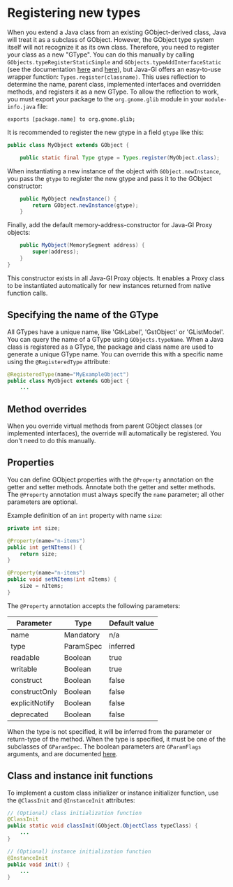 # Registering new types

When you extend a Java class from an existing GObject-derived class, Java will treat it as a subclass of GObject. However, the GObject type system itself will not recognize it as its own class. Therefore, you need to register your class as a new "GType". You can do this manually by calling `GObjects.typeRegisterStaticSimple` and `GObjects.typeAddInterfaceStatic` (see the documentation [here](https://docs.gtk.org/gobject/func.type_register_static_simple.html) and [here](https://docs.gtk.org/gobject/func.type_add_interface_static.html)), but Java-GI offers an easy-to-use wrapper function: `Types.register(classname)`. This uses reflection to determine the name, parent class, implemented interfaces and overridden methods, and registers it as a new GType. To allow the reflection to work, you must export your package to the `org.gnome.glib` module in your `module-info.java` file:

```
exports [package.name] to org.gnome.glib;
```

It is recommended to register the new gtype in a field `gtype` like this:

```java
public class MyObject extends GObject {

    public static final Type gtype = Types.register(MyObject.class);
```

When instantiating a new instance of the object with `GObject.newInstance`, you pass the `gtype` to register the new gtype and pass it to the GObject constructor:

```java
    public MyObject newInstance() {
        return GObject.newInstance(gtype);
    }
```

Finally, add the default memory-address-constructor for Java-GI Proxy objects:

```java
    public MyObject(MemorySegment address) {
        super(address);
    }
}
```

This constructor exists in all Java-GI Proxy objects. It enables a Proxy class to be instantiated automatically for new instances returned from native function calls.

## Specifying the name of the GType

All GTypes have a unique name, like 'GtkLabel', 'GstObject' or 'GListModel'. You can query the name of a GType using `GObjects.typeName`. When a Java class is registered as a GType, the package and class name are used to generate a unique GType name. You can override this with a specific name using the `@RegisteredType` attribute:

```java
@RegisteredType(name="MyExampleObject")
public class MyObject extends GObject {
    ...
```

## Method overrides

When you override virtual methods from parent GObject classes (or implemented interfaces), the override will automatically be registered. You don't need to do this manually.

## Properties

You can define GObject properties with the `@Property` annotation on the getter and setter methods. Annotate both the getter and setter methods. The `@Property` annotation must always specify the `name` parameter; all other parameters are optional.

Example definition of an `int` property with name `size`:

```java
private int size;

@Property(name="n-items")
public int getNItems() {
    return size;
}

@Property(name="n-items")
public void setNItems(int nItems) {
    size = nItems;
}
```

The `@Property` annotation accepts the following parameters:

| Parameter      | Type      | Default value |
|----------------|-----------|---------------|
| name           | Mandatory | n/a           |
| type           | ParamSpec | inferred      |
| readable       | Boolean   | true          |
| writable       | Boolean   | true          |
| construct      | Boolean   | false         |
| constructOnly  | Boolean   | false         |
| explicitNotify | Boolean   | false         |
| deprecated     | Boolean   | false         |

When the type is not specified, it will be inferred from the parameter or return-type of the method. When the type is specified, it must be one of the subclasses of `GParamSpec`. The boolean parameters are `GParamFlags` arguments, and are documented [here](https://docs.gtk.org/gobject/flags.ParamFlags.html).

## Class and instance init functions

To implement a custom class initializer or instance initializer function, use the `@ClassInit` and `@InstanceInit` attributes:

```java
// (Optional) class initialization function    
@ClassInit
public static void classInit(GObject.ObjectClass typeClass) {
    ...
}

// (Optional) instance initialization function    
@InstanceInit
public void init() {
    ...
}
```

